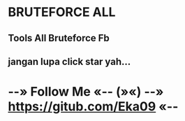 # BRUTEFORCE ALL
## Tools All Bruteforce Fb
## jangan lupa click star yah...
# --» Follow Me «-- (»«) --» https://gitub.com/Eka09 «--
